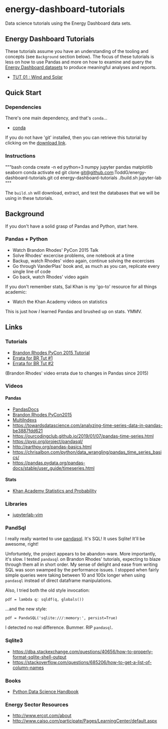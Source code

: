 # energy-dashboard-tutorials
Data science tutorials using the Energy Dashboard data sets.


## Energy Dashboard Tutorials

These tutorials assume you have an understanding of the tooling and concepts
(see `Background` section below). The focus of these tutorials is less on how
to use Pandas and more on how to examine and query the [Energy Dashboard
datasets](https://github.com/energy-analytics-project/energy-dashboard/blob/master/docs/datasets.md)
to produce meaningful analyses and reports.

* [TUT 01 : Wind and Solar](./tutorial-01.ipynb)


## Quick Start

### Dependencies

There's one main dependency, and that's `conda`...

* [conda](https://www.anaconda.com/distribution/)

If you do not have 'git' installed, then you can retrieve this tutorial by
clicking on the [download
link](https://github.com/ToddG/energy-dashboard-tutorials/archive/master.zip).

### Instructions

"""bash
conda create -n ed python=3 numpy jupyter pandas matplotlib seaborn
conda activate ed
git clone git@github.com:ToddG/energy-dashboard-tutorials.git
cd energy-dashboard-tutorials
./build.sh
jupyter-lab
"""

The `build.sh` will download, extract, and test the databases that we will
be using in these tutorials.

## Background

If you don't have a solid grasp of Pandas and Python, start here.

### Pandas + Python

* Watch Brandon Rhodes' PyCon 2015 Talk
* Solve Rhodes' excercise problems, one notebook at a time
* Backup, watch Rhodes' video again, continue solving the excercises
* Go through VanderPlas' book and, as much as you can, replicate every single line of code
* Go back, watch Rhodes' video again 

If you don't remember stats, Sal Khan is my 'go-to' resource for all
things academic:

* Watch the Khan Academy videos on statistics

This is just how _I_ learned Pandas and brushed up on stats. YMMV.

## Links

### Tutorials

* [Brandon Rhodes PyCon 2015 Tutorial](https://github.com/brandon-rhodes/pycon-pandas-tutorial)
* [Errata for BR Tut #1](https://stackoverflow.com/questions/45916325/series-object-has-no-attribute-order#45993193)
* [Errata for BR Tut #2](https://stackoverflow.com/questions/44123874/dataframe-object-has-no-attribute-sort#44123892)

(Brandon Rhodes' video errata due to changes in Pandas since 2015)

### Videos

#### Pandas

* [PandasDocs](https://pandas.pydata.org/pandas-docs/stable/reference/frame.html)
* [Brandon Rhodes PyCon2015](https://www.youtube.com/watch?v=5JnMutdy6Fw)
* [MultiIndexs](https://www.youtube.com/watch?v=kP-0ET0V5Tc)
* https://towardsdatascience.com/analyzing-time-series-data-in-pandas-be3887fdd621
* https://ourcodingclub.github.io/2019/01/07/pandas-time-series.html
* https://pypi.org/project/pandasql/
* http://earthpy.org/pandas-basics.html
* https://chrisalbon.com/python/data_wrangling/pandas_time_series_basics/
* https://pandas.pydata.org/pandas-docs/stable/user_guide/timeseries.html

#### Stats

* [Khan Academy Statistics and Probability](https://www.khanacademy.org/math/statistics-probability)

### Libraries

* [jupyterlab-vim](https://github.com/jwkvam/jupyterlab-vim)

### PandSql

I really really wanted to use [pandasql](https://pypi.org/project/pandasql/).
It's SQL! It uses Sqlite! It'll be awesome, right!

Unfortuntely, the project appears to be abandon-ware. More importantly, it's
slow. I tested `pandasql` on Brandon Rhodes' tutorials, expecting to blaze
through them all in short order. My sense of delight and ease from writing SQL
was soon swamped by the performance issues. I stopped when fairly simple
queries were taking between 10 and 100x longer when using `pandasql` instead of
direct dataframe manipulations.

Also, I tried both the old style invocation:

    pdf = lambda q: sqldf(q, globals())

...and the new style:

    pdf = PandaSQL('sqlite:///:memory:', persist=True)

I detected no real difference. Bummer. RIP `pandasql`.

### Sqlite3

* https://dba.stackexchange.com/questions/40656/how-to-properly-format-sqlite-shell-output
* https://stackoverflow.com/questions/685206/how-to-get-a-list-of-column-names


### Books

* [Python Data Science Handbook](https://jakevdp.github.io/PythonDataScienceHandbook/)


### Energy Sector Resources
* http://www.ercot.com/about
* http://www.caiso.com/participate/Pages/LearningCenter/default.aspx
